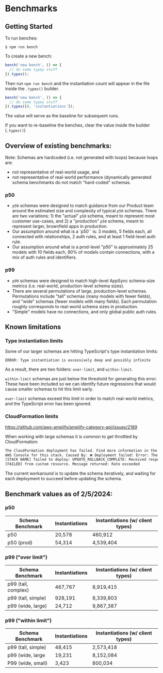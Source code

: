 # Benchmarks

## Getting Started

To run benches:

```
$ npm run bench
```

To create a new bench:

```ts
bench('new bench', () => {
  // do some typey stuff
}).types();
```

Then run `npm run bench` and the instantiation count will appear in the file inside the `.types()` builder.

```ts
bench('new bench', () => {
  // do some typey stuff
}).types([0, 'instantiations']);
```

The value will serve as the baseline for subsequent runs.

If you want to re-baseline the benches, clear the value inside the builder (`.types()`)

## Overview of existing benchmarks:

Note: Schemas are hardcoded (i.e. not generated with loops) because loops are:

- not representative of real-world usage, and
- not representative of real-world performance (dynamically generated schema
  benchmarks do not match "hard-coded" schemas.

### p50

- `p50` schemas were designed to match guidance from our Product team around
  the estimated size and complexity of typical `p50` schemas. There are two
  variations: 1) the "actual" `p50` schema, meant to represent most customer
  use-cases, and 2) a "production" `p50` schema, meant to represent larger,
  brownfield apps in production.
- Our assumption around what is a `p50`` is: 3 models, 5 fields each, all
  connected with relationships, 2 auth rules, and at least 1 field-level auth
  rule.
- Our assumption around what is a prod-level "p50" is approximately 25 models
  with 10 fields each, 80% of models contain connections, with a mix of auth
  rules and identifiers.

### p99

- `p99` schemas were designed to match high-level AppSync schema-size metrics
  (i.e. real-world, production-level schema sizes).
- There are several permutations of large, production-level schemas. Permutations
  include "tall" schemas (many models with fewer fields), and "wide" schemas
  (fewer models with many fields). Each permutation roughly corresponds to
  real-world schema sizes in production.
- "Simple" models have no connections, and only global public auth rules.

## Known limitations

### Type instantiation limits

Some of our larger schemas are hitting TypeScript's type instantiation limits:

`ERROR: Type instantiation is excessively deep and possibly infinite`

As a result, there are two folders: `over-limit`, and `within-limit`.

`within-limit` schemas are just below the threshold for generating this error.
These have been included so we can identify future regressions that would cause
smaller schemas to hit this limit early.

`over-limit` schemas exceed this limit in order to match real-world metrics, and
the TypeScript error has been ignored.

### CloudFormation limits

https://github.com/aws-amplify/amplify-category-api/issues/2189

When working with large schemas it is common to get throttled by CloudFormation:

```bash
The CloudFormation deployment has failed. Find more information in the CloudFormation
AWS Console for this stack. Caused By: ❌ Deployment failed: Error: The stack named
[STACK NAME] failed to deploy: UPDATE_ROLLBACK_COMPLETE: Received response status
[FAILED] from custom resource. Message returned: Rate exceeded
```

The current workaround is to update the schema iteratively, and waiting for each
deployment to succeed before updating the schema.

## Benchmark values as of 2/5/2024:

### p50

| Schema Benchmark | Instantiations | Instantiations (w/ client types) |
| ---------------- | -------------- | -------------------------------- |
| p50              | 20,578         | 460,912                          |
| p50 (prod)       | 54,314         | 4,539,404                        |

### p99 ("over limit")

| Schema Benchmark    | Instantiations | Instantiations (w/ client types) |
| ------------------- | -------------- | -------------------------------- |
| p99 (tall, complex) | 467,767        | 8,919,415                        |
| p99 (tall, simple)  | 928,191        | 8,339,803                        |
| p99 (wide, large)   | 24,712         | 9,867,387                        |

### p99 ("within limit")

| Schema Benchmark   | Instantiations | Instantiations (w/ client types) |
| ------------------ | -------------- | -------------------------------- |
| p99 (tall, simple) | 48,415         | 2,573,418                        |
| p99 (wide, large   | 19,231         | 8,152,084                        |
| P99 (wide, small)  | 3,423          | 800,034                          |
